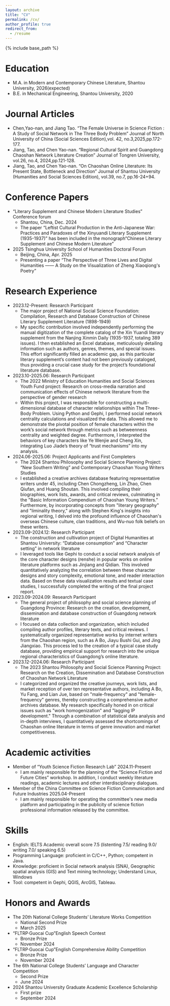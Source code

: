 ```yaml
---
layout: archive
title: "CV"
permalink: /cv/
author_profile: true
redirect_from:
  - /resume
---
```


{% include base_path %}

Education
======
* M.A. in Modern and Contemporary Chinese Literature, Shantou University, 2026(expected)
* B.E. in Mechanical Engineering, Shantou University, 2020

<!--
* Ph.D in Version Control Theory, GitHub University, 2018 (expected)
* M.S. in Jekyll, GitHub University, 2014
* B.S. in GitHub, GitHub University, 2012
-->

<!--
Work experience
======
* Spring 2024: Academic Pages Collaborator
  * GitHub University
  * Duties includes: Updates and improvements to template
  * Supervisor: The Users

* Fall 2015: Research Assistant
  * GitHub University
  * Duties included: Merging pull requests
  * Supervisor: Professor Hub

* Summer 2015: Research Assistant
  * GitHub University
  * Duties included: Tagging issues
  * Supervisor: Professor Git
-->

Journal Articles
======
* Chen,Yao-nan, and Jiang Tao. “The Female Universe in Science Fiction : A Study of Social Network in The Three Body Problem” Journal 
   of North University of China (Social Sciences Edition),vol. 42, no.3,2025,pp.172-177.
* Jiang, Tao, and Chen Yao-nan. “Regional Cultural Spirit and Guangdong Chaoshan Network Literature Creation” Journal of Tongren 
   University, vol.26, no.4, 2024,pp.121-128.
* Jiang, Tao, and Chen Yao-nan. “On Chaoshan Online Literature: Its Present State, Bottleneck and Direction” Journal of Shantou 
   University (Humanities and Social Sciences Edition), vol.39, no.7, pp.16-24+94.

Conference Papers
======
* “Literary Supplement and Chinese Modern Literature Studies” Conference forum
  * Shantou, China, Dec. 2024                                                   
  * The paper “Leftist Cultural Production in the Anti-Japanese War: Practices and Paradoxes of the Xinyuandi Literary Supplement (1935-1937)” has been included in the monograph“Chinese Literary Supplement and Chinese Modern Literature”
* 2025 Tsinghua University School of Humanities Doctoral Forum
  * Beijing, China, Apr. 2025                                                                 
  * Presenting a paper “The Perspective of Three Lives and Digital Humanities —— A Study on the Visualization of Zheng Xiaoqiong's Poetry”

Research Experience
======
* 2023.12-Present: Research Participant
  * The major project of National Social Science Foundation: Compilation, Research and Database Construction of Chinese Literary Supplement Literature (1898-1949)
  * My specific contribution involved independently performing the manual digitization of the complete catalog of the Xin Yuandi literary supplement from the Nanjing Xinmin Daily (1935-1937, totaling 389 issues). I then established an Excel database, meticulously detailing information such as authors, genres, themes, and special issues. This effort significantly filled an academic gap, as this particular literary supplement’s content had not been previously cataloged, thus providing a crucial case study for the project’s foundational literature database.
* 2023.10-2025.06: Research Participant
  * The 2022 Ministry of Education Humanities and Social Sciences Youth Fund project: Research on cross-media narration and communication effects of Chinese network literature from the perspective of gender research
  * Within this project, I was responsible for constructing a multi-dimensional database of character relationships within The Three-Body Problem. Using Python and Gephi, I performed social network centrality calculations and visualized the data. This allowed me to demonstrate the pivotal position of female characters within the work’s social network through metrics such as betweenness centrality and weighted degree. Furthermore, I interpreted the behaviors of key characters like Ye Wenjie and Cheng Xin, integrating Luo Jiade’s theory of “trust mechanisms” into my analysis.
* 2024.06-2025.06: Project Applicants and First Completers
  * The 2024 Shantou Philosophy and Social Science Planning Project: “New Southern Writing” and Contemporary Chaoshan Young Writers Studies
  * I established a creative archives database featuring representative writers under 45, including Chen Chongzheng, Lin Zhao, Chen Qiufan, and Huang Shoutan. This involved compiling their biographies, work lists, awards, and critical reviews, culminating in the "Basic Information Compendium of Chaoshan Young Writers." Furthermore, by incorporating concepts from "literary geography" and "liminality theory," along with Stephen King's insights into regional writing, I delved into the profound influence of Chaoshan's overseas Chinese culture, clan traditions, and Wu-nuo folk beliefs on these writers.
* 2023.09-2024.12: Research Participant
  * The construction and cultivation project of Digital Humanities at Shantou University: “Database consumption” and “Character setting” in network literature
  * I leveraged tools like Gephi to conduct a social network analysis of the core character designs (renshe) in popular works on online literature platforms such as Jinjiang and Qidian. This involved quantitatively analyzing the correlation between these character designs and story complexity, emotional tone, and reader interaction data. Based on these data visualization results and textual case studies, I successfully completed the writing of the final project report.
* 2023.09-2024.09: Research Participant
  * The general project of philosophy and social science planning of Guangdong Province: Research on the creation, development, dissemination and database construction of Guangdong network literature
  * I focused on data collection and organization, which included compiling author profiles, literary texts, and critical reviews. I systematically organized representative works by internet writers from the Chaoshan region, such as A Bo, Jiayu Bushi Gui, and Jing Jiangxiao. This process led to the creation of a typical case study database, providing empirical support for research into the unique regional characteristics of Guangdong’s online literature.
* 2023.12-2024.06: Research Participant
  * The 2023 Shantou Philosophy and Social Science Planning Project: Research on the Creation, Dissemination and Database Construction of Chaoshan Network Literature
  * I categorized and organized the creative journeys, work lists, and market reception of over ten representative authors, including A Bo, Yu Fang, and Lian Jue, based on "male-frequency" and "female-frequency" genres, thereby constructing a comprehensive author archives database. My research specifically honed in on critical issues such as "work homogenization" and "lagging IP development." Through a combination of statistical data analysis and in-depth interviews, I quantitatively assessed the shortcomings of Chaoshan online literature in terms of genre innovation and market competitiveness.

Academic activities 
======
* Member of “Youth Science Fiction Research Lab”                                                            2024.11-Present
  * I am mainly responsible for the planning of the “Science Fiction and Future Cities” workshop. In addition, I conduct weekly literature readings, academic lectures and other interdisciplinary dialogues.
* Member of the China Committee on Science Fiction Communication and Future Industries                      2025.04-Present 
  * I am mainly responsible for operating the committee's new media platform and participating in the publicity of science fiction professional information released by the committee.
   
Skills
======
* English: IELTS Academic overall score 7.5 (listenting 7.5/ reading 9.0/ writing 7.0/ speaking 6.5)
* Programming Language: proficient in C/C++, Python; competent in Java.
* Knowledge: proficient in Social network analysis (SNA), Geographic spatial analysis (GIS) and Text mining technology; Understand 
  Linux, Windows
* Tool: competent in Gephi, QGIS, ArcGIS, Tableau. 

<!--
* Skill 1
* Skill 2
  * Sub-skill 2.1
  * Sub-skill 2.2
  * Sub-skill 2.3
* Skill 3
-->

Honors and Awards
======
* The 20th National College Students’ Literature Works Competition
  * National Second Prize
  * March 2025                                                                                                                        
* “FLTRP·Guocai Cup”English Speech Contest
  * Bronze Prize
  * November 2024                
* “FLTRP·Guocai Cup”English Comprehensive Ability Competition
  * Bronze Prize
  * November 2024           
* The 6th National College Students’ Language and Character Competition
  * Second Prize
  * June 2024
* 2024 Shantou University Graduate Academic Excellence Scholarship
  * First prize
  * September 2024

<!--
Publications
======
  <ul>{% for post in site.publications reversed %}
    {% include archive-single-cv.html %}
  {% endfor %}</ul>
-->

<!--
Talks
======
  <ul>{% for post in site.talks reversed %}
    {% include archive-single-talk-cv.html  %}
  {% endfor %}</ul>
-->

<!--
Teaching
======
  <ul>{% for post in site.teaching reversed %}
    {% include archive-single-cv.html %}
  {% endfor %}</ul>
-->

<!--
Service and leadership
======
* Currently signed in to 43 different slack teams
-->
